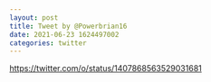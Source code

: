 ```yaml
--- 
layout: post 
title: Tweet by @Powerbrian16 
date: 2021-06-23 1624497002 
categories: twitter 
--- 
```

https://twitter.com/o/status/1407868563529031681